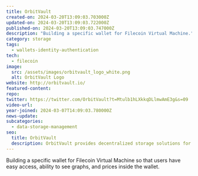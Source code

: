 ```yaml
---
title: OrbitVault
created-on: 2024-03-20T13:09:03.703000Z
updated-on: 2024-03-20T13:09:03.722000Z
published-on: 2024-03-20T13:09:03.747000Z
description: "Building a specific wallet for Filecoin Virtual Machine."
category: storage
tags:
  - wallets-identity-authentication
tech:
  - filecoin
image:
  src: /assets/images/orbitvault_logo_white.png
  alt: OrbitVault Logo
website: http://orbitvault.io/
featured-content:
repo:
twitter: https://twitter.com/OrbitVault?t=Mtulb1hLXkkqDLlmwAmE3g&s=09
video-url:
year-joined: 2024-03-07T14:09:03.780000Z
news-update:
subcategories:
  - data-storage-management
seo:
  title: OrbitVault
  description: OrbitVault provides decentralized storage solutions for digital assets.
---
```


Building a specific wallet for Filecoin Virtual Machine so that users have easy access, ability to see graphs, and prices inside the wallet.
